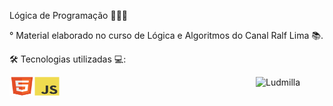 Lógica de Programação 👩🏻‍💻


° Material elaborado no curso de Lógica e Algoritmos do Canal Ralf Lima 📚.

🛠 Tecnologias utilizadas 💻:

<img align="left" alt="Ludmilla-Html5" height="30" width="40" src="https://github.com/devicons/devicon/blob/master/icons/html5/html5-original.svg">
<img align="center" alt="Ludmilla-JS" height="30" width="40" src="https://github.com/devicons/devicon/blob/master/icons/javascript/javascript-original.svg">

<img align="right" alt="Ludmilla" height="100" width="110" src="https://user-images.githubusercontent.com/85947891/128520482-4d702948-9e93-47d1-b9ee-558eeabd748b.png">
</div>
 

